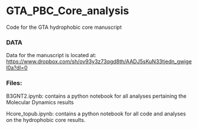 # GTA_PBC_Core_analysis
Code for the GTA hydrophobic core manuscript

### DATA
Data for the manuscript is located at:
https://www.dropbox.com/sh/ov93y3z73qgd8th/AADJ5sKuN33tjedn_gwigeI0a?dl=0

### Files:
B3GNT2.ipynb: contains a python notebook for all analyses pertaining the Molecular Dynamics results

Hcore_topub.ipynb: contains a python notebook for all code and analyses on the hydrophobic core results.
